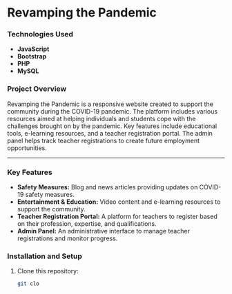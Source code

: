 # Revamping the Pandemic

### **Technologies Used**
- **JavaScript**
- **Bootstrap**
- **PHP**
- **MySQL**

### **Project Overview**
Revamping the Pandemic is a responsive website created to support the community during the COVID-19 pandemic. The platform includes various resources aimed at helping individuals and students cope with the challenges brought on by the pandemic. Key features include educational tools, e-learning resources, and a teacher registration portal. The admin panel helps track teacher registrations to create future employment opportunities.

---

### **Key Features**
- **Safety Measures:** Blog and news articles providing updates on COVID-19 safety measures.
- **Entertainment & Education:** Video content and e-learning resources to support the community.
- **Teacher Registration Portal:** A platform for teachers to register based on their profession, expertise, and qualifications.
- **Admin Panel:** An administrative interface to manage teacher registrations and monitor progress.


### **Installation and Setup**
1. Clone this repository:  
   ```bash
   git clo